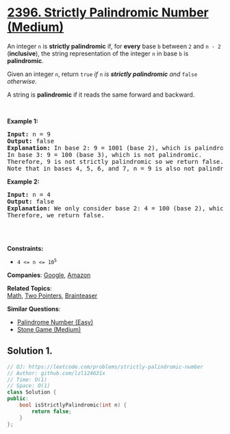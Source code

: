 # [2396. Strictly Palindromic Number (Medium)](https://leetcode.com/problems/strictly-palindromic-number)

<p>An integer <code>n</code> is <strong>strictly palindromic</strong> if, for <strong>every</strong> base <code>b</code> between <code>2</code> and <code>n - 2</code> (<strong>inclusive</strong>), the string representation of the integer <code>n</code> in base <code>b</code> is <strong>palindromic</strong>.</p>
<p>Given an integer <code>n</code>, return <code>true</code> <em>if </em><code>n</code><em> is <strong>strictly palindromic</strong> and </em><code>false</code><em> otherwise</em>.</p>
<p>A string is <strong>palindromic</strong> if it reads the same forward and backward.</p>
<p>&nbsp;</p>
<p><strong class="example">Example 1:</strong></p>
<pre><strong>Input:</strong> n = 9
<strong>Output:</strong> false
<strong>Explanation:</strong> In base 2: 9 = 1001 (base 2), which is palindromic.
In base 3: 9 = 100 (base 3), which is not palindromic.
Therefore, 9 is not strictly palindromic so we return false.
Note that in bases 4, 5, 6, and 7, n = 9 is also not palindromic.
</pre>
<p><strong class="example">Example 2:</strong></p>
<pre><strong>Input:</strong> n = 4
<strong>Output:</strong> false
<strong>Explanation:</strong> We only consider base 2: 4 = 100 (base 2), which is not palindromic.
Therefore, we return false.

</pre>
<p>&nbsp;</p>
<p><strong>Constraints:</strong></p>
<ul>
	<li><code>4 &lt;= n &lt;= 10<sup>5</sup></code></li>
</ul>

**Companies**:
[Google](https://leetcode.com/company/google), [Amazon](https://leetcode.com/company/amazon)

**Related Topics**:  
[Math](https://leetcode.com/tag/math/), [Two Pointers](https://leetcode.com/tag/two-pointers/), [Brainteaser](https://leetcode.com/tag/brainteaser/)

**Similar Questions**:
* [Palindrome Number (Easy)](https://leetcode.com/problems/palindrome-number/)
* [Stone Game (Medium)](https://leetcode.com/problems/stone-game/)

## Solution 1.

```cpp
// OJ: https://leetcode.com/problems/strictly-palindromic-number
// Author: github.com/lzl124631x
// Time: O(1)
// Space: O(1)
class Solution {
public:
    bool isStrictlyPalindromic(int n) {
        return false;
    }
};
```
